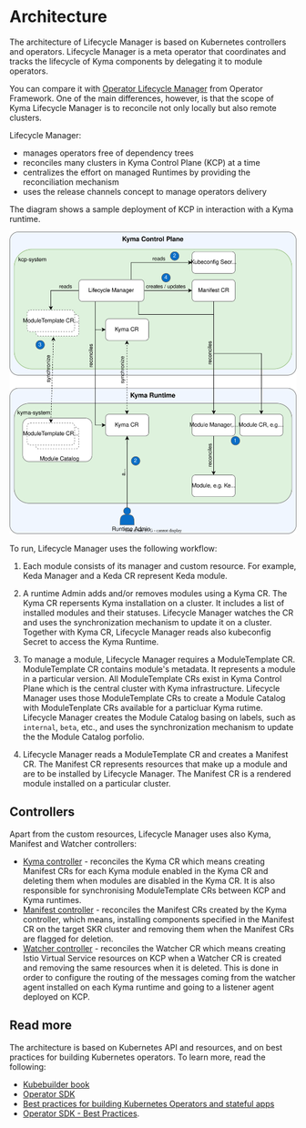 # Architecture

The architecture of Lifecycle Manager is based on Kubernetes controllers and operators. Lifecycle Manager is a meta operator that coordinates and tracks the lifecycle of Kyma components by delegating it to module operators.

You can compare it with [Operator Lifecycle Manager](https://olm.operatorframework.io/) from Operator Framework. One of the main differences, however, is that the scope of Kyma Lifecycle Manager is to reconcile not only locally but also remote clusters.

Lifecycle Manager:

- manages operators free of dependency trees
- reconciles many clusters in Kyma Control Plane (KCP) at a time
- centralizes the effort on managed Runtimes by providing the reconciliation mechanism
- uses the release channels concept to manage operators delivery

The diagram shows a sample deployment of KCP in interaction with a Kyma runtime.

![Lifecycle Manager Architecture](/docs/assets/lifecycle-manager-architecture.svg)

To run, Lifecycle Manager uses the following workflow:

1. Each module consists of its manager and custom resource. For example, Keda Manager and a Keda CR represent Keda module.

2. A runtime Admin adds and/or removes modules using a Kyma CR. The Kyma CR repersents Kyma installation on a cluster. It includes a list of installed modules and their statuses. Lifecycle Manager watches the CR and uses the synchronization mechanism to update it on a cluster. Together with Kyma CR, Lifecycle Manager reads also kubeconfig Secret to access the Kyma Runtime.

3. To manage a module, Lifecycle Manager requires a ModuleTemplate CR. ModuleTemplate CR contains module's metadata. It represents a module in a particular version. All ModuleTemplate CRs exist in Kyma Control Plane which is the central cluster with Kyma infrastructure. Lifecycle Manager uses those ModuleTemplate CRs to create a Module Catalog with ModuleTenplate CRs available for a particluar Kyma rutime. Lifecycle Manager creates the Module Catalog basing on labels, such as `internal`, `beta`, etc., and uses the synchronization mechanism to update the the Module Catalog porfolio.

4. Lifecycle Manager reads a ModuleTemplate CR and creates a Manifest CR. The Manifest CR represents resources that make up a module and are to be installed by Lifecycle Manager. The Manifest CR is a rendered module installed on a particular cluster.

## Controllers

Apart from the custom resources, Lifecycle Manager uses also Kyma, Manifest and Watcher controllers:

- [Kyma controller](../../controllers/kyma_controller.go) - reconciles the Kyma CR which means creating Manifest CRs for each Kyma module enabled in the Kyma CR and deleting them when modules are disabled in the Kyma CR. It is also responsible for synchronising ModuleTemplate CRs between KCP and Kyma runtimes.
- [Manifest controller](../../controllers/manifest_controller.go) - reconciles the Manifest CRs created by the Kyma controller, which means, installing components specified in the Manifest CR on the target SKR cluster and removing them when the Manifest CRs are flagged for deletion.
- [Watcher controller](../../controllers/watcher_controller.go) - reconciles the Watcher CR which means creating Istio Virtual Service resources on KCP when a Watcher CR is created and removing the same resources when it is deleted. This is done in order to configure the routing of the messages coming from the watcher agent installed on each Kyma runtime and going to a listener agent deployed on KCP.

## Read more

The architecture is based on Kubernetes API and resources, and on best practices for building Kubernetes operators. To learn more, read the following:

- [Kubebuilder book](https://book.kubebuilder.io/)
- [Operator SDK](https://sdk.operatorframework.io/docs/building-operators/golang/)
- [Best practices for building Kubernetes Operators and stateful apps](https://cloud.google.com/blog/products/containers-kubernetes/best-practices-for-building-kubernetes-operators-and-stateful-apps)
- [Operator SDK - Best Practices](https://sdk.operatorframework.io/docs/best-practices/).
